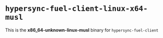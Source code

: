 # `hypersync-fuel-client-linux-x64-musl`

This is the **x86_64-unknown-linux-musl** binary for `hypersync-fuel-client`
